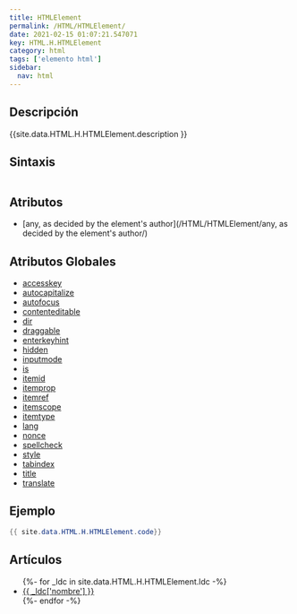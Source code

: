 ```yaml
---
title: HTMLElement
permalink: /HTML/HTMLElement/
date: 2021-02-15 01:07:21.547071
key: HTML.H.HTMLElement
category: html
tags: ['elemento html']
sidebar: 
  nav: html
---
```


## Descripción
{{site.data.HTML.H.HTMLElement.description }}

## Sintaxis
~~~html
~~~

## Atributos
* [any, as decided by the element's author](/HTML/HTMLElement/any, as decided by the element's author/)

## Atributos Globales
* [accesskey](/HTML/accesskey/)
* [autocapitalize](/HTML/autocapitalize/)
* [autofocus](/HTML/autofocus/)
* [contenteditable](/HTML/contenteditable/)
* [dir](/HTML/dir/)
* [draggable](/HTML/draggable/)
* [enterkeyhint](/HTML/enterkeyhint/)
* [hidden](/HTML/hidden/)
* [inputmode](/HTML/inputmode/)
* [is](/HTML/is/)
* [itemid](/HTML/itemid/)
* [itemprop](/HTML/itemprop/)
* [itemref](/HTML/itemref/)
* [itemscope](/HTML/itemscope/)
* [itemtype](/HTML/itemtype/)
* [lang](/HTML/lang/)
* [nonce](/HTML/nonce/)
* [spellcheck](/HTML/spellcheck/)
* [style](/HTML/style/)
* [tabindex](/HTML/tabindex/)
* [title](/HTML/title/)
* [translate](/HTML/translate/)

## Ejemplo
~~~java
{{ site.data.HTML.H.HTMLElement.code}}
~~~

## Artículos
<ul>
{%- for _ldc in site.data.HTML.H.HTMLElement.ldc -%}
   <li>
       <a href="{{_ldc['url'] }}">{{ _ldc['nombre'] }}</a>
   </li>
{%- endfor -%}
</ul>
